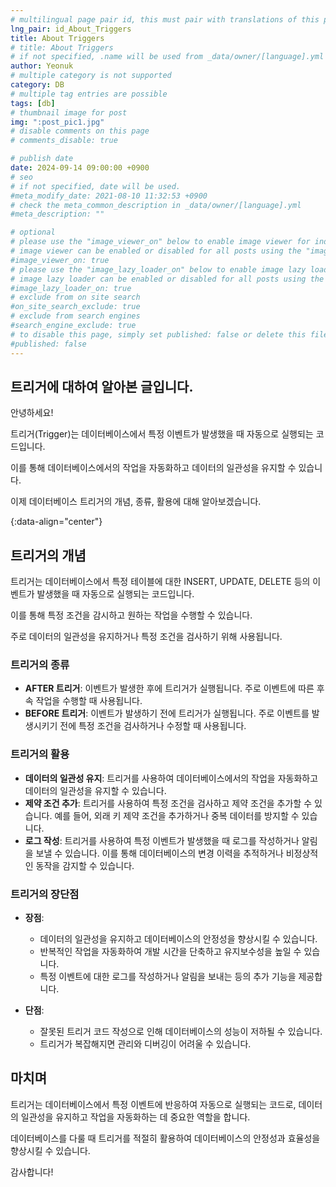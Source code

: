 ```yaml
---
# multilingual page pair id, this must pair with translations of this page. (This name must be unique)
lng_pair: id_About_Triggers
title: About Triggers
# title: About Triggers
# if not specified, .name will be used from _data/owner/[language].yml
author: Yeonuk
# multiple category is not supported
category: DB
# multiple tag entries are possible
tags: [db]
# thumbnail image for post
img: ":post_pic1.jpg"
# disable comments on this page
# comments_disable: true

# publish date
date: 2024-09-14 09:00:00 +0900
# seo
# if not specified, date will be used.
#meta_modify_date: 2021-08-10 11:32:53 +0900
# check the meta_common_description in _data/owner/[language].yml
#meta_description: ""

# optional
# please use the "image_viewer_on" below to enable image viewer for individual pages or posts (_posts/ or [language]/_posts folders).
# image viewer can be enabled or disabled for all posts using the "image_viewer_posts: true" setting in _data/conf/main.yml.
#image_viewer_on: true
# please use the "image_lazy_loader_on" below to enable image lazy loader for individual pages or posts (_posts/ or [language]/_posts folders).
# image lazy loader can be enabled or disabled for all posts using the "image_lazy_loader_posts: true" setting in _data/conf/main.yml.
#image_lazy_loader_on: true
# exclude from on site search
#on_site_search_exclude: true
# exclude from search engines
#search_engine_exclude: true
# to disable this page, simply set published: false or delete this file
#published: false
---
```


<!-- outline-start -->

## 트리거에 대하여 알아본 글입니다.

안녕하세요!

트리거(Trigger)는 데이터베이스에서 특정 이벤트가 발생했을 때 자동으로 실행되는 코드입니다.

이를 통해 데이터베이스에서의 작업을 자동화하고 데이터의 일관성을 유지할 수 있습니다.

이제 데이터베이스 트리거의 개념, 종류, 활용에 대해 알아보겠습니다.

{:data-align="center"}

<!-- outline-end -->

## 트리거의 개념

트리거는 데이터베이스에서 특정 테이블에 대한 INSERT, UPDATE, DELETE 등의 이벤트가 발생했을 때 자동으로 실행되는 코드입니다.

이를 통해 특정 조건을 감시하고 원하는 작업을 수행할 수 있습니다.

주로 데이터의 일관성을 유지하거나 특정 조건을 검사하기 위해 사용됩니다.

### 트리거의 종류

- **AFTER 트리거**: 이벤트가 발생한 후에 트리거가 실행됩니다. 주로 이벤트에 따른 후속 작업을 수행할 때 사용됩니다.
- **BEFORE 트리거**: 이벤트가 발생하기 전에 트리거가 실행됩니다. 주로 이벤트를 발생시키기 전에 특정 조건을 검사하거나 수정할 때 사용됩니다.

### 트리거의 활용

- **데이터의 일관성 유지**: 트리거를 사용하여 데이터베이스에서의 작업을 자동화하고 데이터의 일관성을 유지할 수 있습니다.
- **제약 조건 추가**: 트리거를 사용하여 특정 조건을 검사하고 제약 조건을 추가할 수 있습니다. 예를 들어, 외래 키 제약 조건을 추가하거나 중복 데이터를 방지할 수 있습니다.
- **로그 작성**: 트리거를 사용하여 특정 이벤트가 발생했을 때 로그를 작성하거나 알림을 보낼 수 있습니다. 이를 통해 데이터베이스의 변경 이력을 추적하거나 비정상적인 동작을 감지할 수 있습니다.

### 트리거의 장단점

- **장점**:

  - 데이터의 일관성을 유지하고 데이터베이스의 안정성을 향상시킬 수 있습니다.
  - 반복적인 작업을 자동화하여 개발 시간을 단축하고 유지보수성을 높일 수 있습니다.
  - 특정 이벤트에 대한 로그를 작성하거나 알림을 보내는 등의 추가 기능을 제공합니다.

- **단점**:
  - 잘못된 트리거 코드 작성으로 인해 데이터베이스의 성능이 저하될 수 있습니다.
  - 트리거가 복잡해지면 관리와 디버깅이 어려울 수 있습니다.

## 마치며

트리거는 데이터베이스에서 특정 이벤트에 반응하여 자동으로 실행되는 코드로, 데이터의 일관성을 유지하고 작업을 자동화하는 데 중요한 역할을 합니다.

데이터베이스를 다룰 때 트리거를 적절히 활용하여 데이터베이스의 안정성과 효율성을 향상시킬 수 있습니다.

감사합니다!
